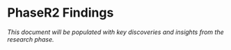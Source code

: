 # PhaseR2 Findings

*This document will be populated with key discoveries and insights from the research phase.*
